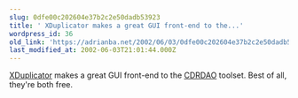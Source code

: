 ```yaml
---
slug: 0dfe00c202604e37b2c2e50dadb53923
title: ' XDuplicator makes a great GUI front-end to the...'
wordpress_id: 36
old_link: 'https://adrianba.net/2002/06/03/0dfe00c202604e37b2c2e50dadb53923/'
last_modified_at: 2002-06-03T21:01:44.000Z
---
```


[
XDuplicator](http://users.forthnet.gr/ath/axatis/XProject/XDuplicator/index.htm) makes a great GUI front-end to the
[CDRDAO](http://cdrdao.sourceforge.net/) toolset.
Best of all, they're both free.

